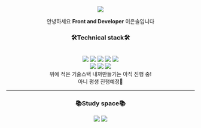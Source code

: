   <div align="center">
  <!--아이콘 둥글게 만들때는 style=flat&-->
    <img src="https://capsule-render.vercel.app/api?type=Waving&color=B0DAFF&height=180&section=header&text=Hellow,%20I'm%20EunSol&fontAlignY=35&fontSize=32&fontColor=ffffff" />
  </div>
    <div align=center>
   <p>안녕하세요 <b>Front and Developer</b> 이은솔입니다</p>
  </div>
  
  <div align=center>
   <h3>🛠️Technical stack🛠️</h3>
   <br />
   <img src="https://img.shields.io/badge/HTML5-E34F26?style=for-the-badge&logo=HTML5&logoColor=white">
   <img src="https://img.shields.io/badge/CSS3-1572B6?style=for-the-badge&logo=CSS3&logoColor=white">
   <img src="https://img.shields.io/badge/JavaScript-F7DF1E?style=for-the-badge&logo=JavaScript&logoColor=white">
    <img src="https://img.shields.io/badge/React-61DAFB?style=for-the-badge&logo=React&logoColor=white">
   <img src="https://img.shields.io/badge/Node.js-339933?style=for-the-badge&logo=Node.js&logoColor=white"> <br/>
  <img src="https://img.shields.io/badge/jQuery-0769AD?style=for-the-badge&logo=jQuery&logoColor=white" />
  <img src="https://img.shields.io/badge/Bootstrap-7952B3?style=for-the-badge&logo=Bootstrap&logoColor=white" />
   <img src="https://img.shields.io/badge/Amazon AWS-232F3E?style=for-the-badge&logo=Amazon AWS&logoColor=white" />
  <br/>
  <span>위에 적은 기술스택 내꺼만들기는 아직 진행 중!</span> <br/>
  <span>아니 평생 진행예정💪</span>
  
  </div>

  <hr/>
  <div align=center>
    <h3>📚Study space📚</h3>
     <img src="https://img.shields.io/badge/Notion-000000?style=for-the-badge&logo=Notion&logoColor=white" />
     <img src="https://img.shields.io/badge/github-181717?style=for-the-badge&logo=github&logoColor=white"> 
  </div>



